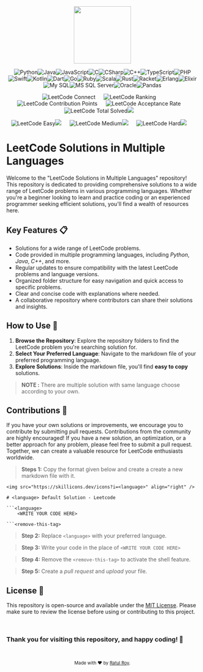 <div align="center">

<img src="https://i.imgur.com/IsS5xkZ.png" height=150 />

<br>

![Python](https://img.shields.io/badge/Python-3572A5?style=flat-square)![Java](https://img.shields.io/badge/Java-b07219?style=flat-square)![JavaScript](https://img.shields.io/badge/JavaScript-f1e05a?style=flat-square)![C](https://img.shields.io/badge/C-555555?style=flat-square)![CSharp](https://img.shields.io/badge/CSharp-178600?style=flat-square)![C++](https://img.shields.io/badge/C++-f34b7d?style=flat-square)![TypeScript](https://img.shields.io/badge/TypeScript-3178c6?style=flat-square)![PHP](https://img.shields.io/badge/PHP-4F5D95?style=flat-square)![Swift](https://img.shields.io/badge/Swift-F05138?style=flat-square)![Kotlin](https://img.shields.io/badge/Kotlin-A97BFF?style=flat-square)![Dart](https://img.shields.io/badge/Dart-00B4AB?style=flat-square)![Go](https://img.shields.io/badge/Go-00ADD8?style=flat-square)![Ruby](https://img.shields.io/badge/Ruby-701516?style=flat-square)![Scala](https://img.shields.io/badge/Scala-c22d40?style=flat-square)![Rust](https://img.shields.io/badge/Rust-dea584?style=flat-square)![Racket](https://img.shields.io/badge/Racket-3c5caa?style=flat-square)![Erlang](https://img.shields.io/badge/Erlang-B83998?style=flat-square)![Elixir](https://img.shields.io/badge/Elixir-6e4a7e?style=flat-square)![My SQL](https://img.shields.io/badge/MySQL-yellow?style=flat-square)![MS SQL Server](https://img.shields.io/badge/MS--SQL--Server-grey?style=flat-square)![Oracle](https://img.shields.io/badge/Oracle-red?style=flat-square)![Pandas](https://img.shields.io/badge/Pandas-orange?style=flat-square)

![LeetCode Connect](https://img.shields.io/badge/dynamic/json?url=https%3A%2F%2Fleetcode-stats-api.herokuapp.com%2Froyal_programmer?&query=status&label=LeetCode-status&style=flat-square) &emsp;
![LeetCode Ranking](https://img.shields.io/badge/dynamic/json?url=https%3A%2F%2Fleetcode-stats-api.herokuapp.com%2Froyal_programmer?&query=ranking&label=Ranking&style=flat-square) &emsp;
![LeetCode Contribution Points](https://img.shields.io/badge/dynamic/json?url=https%3A%2F%2Fleetcode-stats-api.herokuapp.com%2Froyal_programmer?&query=contributionPoints&label=Contribution-points&style=flat-square) &emsp;
![LeetCode Acceptance Rate](https://img.shields.io/badge/dynamic/json?url=https%3A%2F%2Fleetcode-stats-api.herokuapp.com%2Froyal_programmer?&query=acceptanceRate&label=Acceptance-rate&style=flat-square) &emsp;
![LeetCode Total Solved](https://img.shields.io/badge/dynamic/json?url=https%3A%2F%2Fleetcode-stats-api.herokuapp.com%2Froyal_programmer?&query=totalSolved&label=Total-Solved%20&style=flat-square)![](https://img.shields.io/badge/dynamic/json?url=https%3A%2F%2Fleetcode-stats-api.herokuapp.com%2Froyal_programmer?&query=totalQuestions&style=flat-square&label=/&labelColor=blue) &emsp;

![LeetCode Easy](https://img.shields.io/badge/dynamic/json?url=https%3A%2F%2Fleetcode-stats-api.herokuapp.com%2Froyal_programmer?&query=easySolved&label=Easy&style=flat-square&color=green)![](https://img.shields.io/badge/dynamic/json?url=https%3A%2F%2Fleetcode-stats-api.herokuapp.com%2Froyal_programmer?&query=totalEasy&label=/&labelColor=green&color=green&style=flat-square) &emsp;
![LeetCode Medium](https://img.shields.io/badge/dynamic/json?url=https%3A%2F%2Fleetcode-stats-api.herokuapp.com%2Froyal_programmer?&query=mediumSolved&label=Medium&style=flat-square&color=yellow)![](https://img.shields.io/badge/dynamic/json?url=https%3A%2F%2Fleetcode-stats-api.herokuapp.com%2Froyal_programmer?&query=totalMedium&label=/&labelColor=yellow&color=yellow&style=flat-square) &emsp;
![LeetCode Hard](https://img.shields.io/badge/dynamic/json?url=https%3A%2F%2Fleetcode-stats-api.herokuapp.com%2Froyal_programmer?&query=hardSolved&label=Hard&style=flat-square&color=red)![](https://img.shields.io/badge/dynamic/json?url=https%3A%2F%2Fleetcode-stats-api.herokuapp.com%2Froyal_programmer?&query=totalHard&label=/&labelColor=red&color=red&style=flat-square) &emsp;

</div>

# LeetCode Solutions in Multiple Languages

Welcome to the "LeetCode Solutions in Multiple Languages" repository! This repository is dedicated to providing comprehensive solutions to a wide range of LeetCode problems in various programming languages. Whether you're a beginner looking to learn and practice coding or an experienced programmer seeking efficient solutions, you'll find a wealth of resources here.

## Key Features 📋

- Solutions for a wide range of LeetCode problems.
- Code provided in multiple programming languages, including _Python_, _Java_, _C++_, and more.
- Regular updates to ensure compatibility with the latest LeetCode problems and language versions.
- Organized folder structure for easy navigation and quick access to specific problems.
- Clear and concise code with explanations where needed.
- A collaborative repository where contributors can share their solutions and insights.

## How to Use 🧐

1. **Browse the Repository**: Explore the repository folders to find the LeetCode problem you're searching solution for.
2. **Select Your Preferred Language**: Navigate to the markdown file of your preferred programming language. 
3. **Explore Solutions**: Inside the markdown file, you'll find **easy to copy** solutions.
> **NOTE :** There are multiple solution with same language choose according to your own.

## Contributions 🤝

If you have your own solutions or improvements, we encourage you to contribute by submitting pull requests. Contributions from the community are highly encouraged! If you have a new solution, an optimization, or a better approach for any problem, please feel free to submit a pull request. Together, we can create a valuable resource for LeetCode enthusiasts worldwide.

> **Steps 1:** Copy the format given below and create a create a new markdown file with it.

```shell
<img src="https://skillicons.dev/icons?i=<language>" align="right" />

# <language> Default Solution - Leetcode

```<language>
    <WRITE YOUR CODE HERE>

```<remove-this-tag>
```
> **Step 2:** Replace `<language>` with your preferred language.

> **Step 3:** Write your code in the place of `<WRITE YOUR CODE HERE>`

> **Step 4:** Remove the `<remove-this-tag>` to activate the shell feature.

> **Step 5:** Create a _pull request_ and _upload_ your file. 


## License 📜

This repository is open-source and available under the [MIT License](LICENSE). Please make sure to review the license before using or contributing to this project. 

<br>
<h3>Thank you for visiting this repository, and happy coding! 🚀</h3>
<br>

<div align="center">
<sub>
  
Made with ❤️ by [Ratul Roy](https://github.com/royal-programmer/). 

</sub>
</div>
